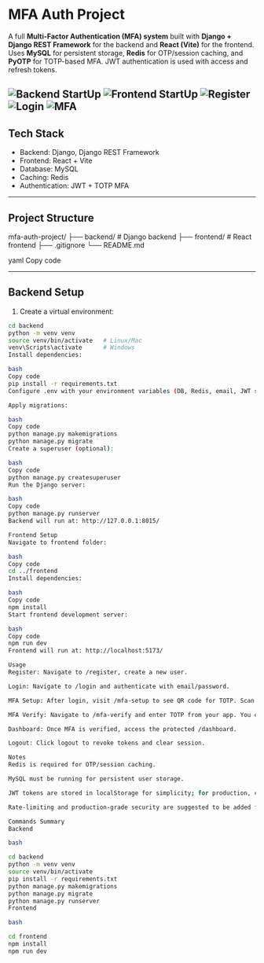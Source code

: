 # MFA Auth Project

A full **Multi-Factor Authentication (MFA) system** built with **Django + Django REST Framework** for the backend and **React (Vite)** for the frontend. Uses **MySQL** for persistent storage, **Redis** for OTP/session caching, and **PyOTP** for TOTP-based MFA. JWT authentication is used with access and refresh tokens.

![Backend StartUp](backend/screenshots/backend_startup.png)
![Frontend StartUp](backend/screenshots/frontend_startup.png)
![Register](backend/screenshots/register.png)
![Login](backend/screenshots/login.png)
![MFA](backend/screenshots/mfa.png)
---

## **Tech Stack**

- Backend: Django, Django REST Framework
- Frontend: React + Vite
- Database: MySQL
- Caching: Redis
- Authentication: JWT + TOTP MFA

---

## **Project Structure**

mfa-auth-project/
├── backend/ # Django backend
├── frontend/ # React frontend
├── .gitignore
└── README.md

yaml
Copy code

---

## **Backend Setup**

1. Create a virtual environment:

```bash
cd backend
python -m venv venv
source venv/bin/activate   # Linux/Mac
venv\Scripts\activate      # Windows
Install dependencies:

bash
Copy code
pip install -r requirements.txt
Configure .env with your environment variables (DB, Redis, email, JWT secrets).

Apply migrations:

bash
Copy code
python manage.py makemigrations
python manage.py migrate
Create a superuser (optional):

bash
Copy code
python manage.py createsuperuser
Run the Django server:

bash
Copy code
python manage.py runserver
Backend will run at: http://127.0.0.1:8015/

Frontend Setup
Navigate to frontend folder:

bash
Copy code
cd ../frontend
Install dependencies:

bash
Copy code
npm install
Start frontend development server:

bash
Copy code
npm run dev
Frontend will run at: http://localhost:5173/

Usage
Register: Navigate to /register, create a new user.

Login: Navigate to /login and authenticate with email/password.

MFA Setup: After login, visit /mfa-setup to see QR code for TOTP. Scan it using an authenticator app (e.g., Google Authenticator).

MFA Verify: Navigate to /mfa-verify and enter TOTP from your app. You can also request an OTP via email.

Dashboard: Once MFA is verified, access the protected /dashboard.

Logout: Click logout to revoke tokens and clear session.

Notes
Redis is required for OTP/session caching.

MySQL must be running for persistent user storage.

JWT tokens are stored in localStorage for simplicity; for production, consider httpOnly cookies.

Rate-limiting and production-grade security are suggested to be added for real deployment.

Commands Summary
Backend

bash

cd backend
python -m venv venv
source venv/bin/activate
pip install -r requirements.txt
python manage.py makemigrations
python manage.py migrate
python manage.py runserver
Frontend

bash

cd frontend
npm install
npm run dev